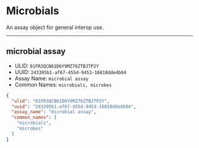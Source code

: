 # Microbials

An assay object for general interop use.

----------------------------------------

##  microbial assay

* ULID: `01FR3QCB61D6Y9MZ76ZTBJTP2Y`
* UUID: `243395b1-af67-455d-9453-16818dde4b04`
* Assay Name: `microbial assay`
* Common Names: `microbials, microbes`

```json
{
  "ulid": "01FR3QCB61D6Y9MZ76ZTBJTP2Y",
  "uuid": "243395b1-af67-455d-9453-16818dde4b04",
  "assay_name": "microbial assay",
  "common_names": [
    "microbials",
    "microbes"
  ]
}
```